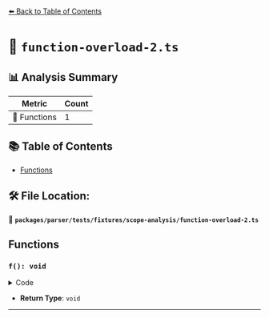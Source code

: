 [⬅️ Back to Table of Contents](../../../../../index.md)

# 📄 `function-overload-2.ts`

## 📊 Analysis Summary

| Metric | Count |
|--------|-------|
| 🔧 Functions | 1 |

## 📚 Table of Contents

- [Functions](#functions)

## 🛠️ File Location:
📂 **`packages/parser/tests/fixtures/scope-analysis/function-overload-2.ts`**

## Functions

### `f(): void`

<details><summary>Code</summary>

```ts
function f(): void;
```
</details>

- **Return Type**: `void`

---
